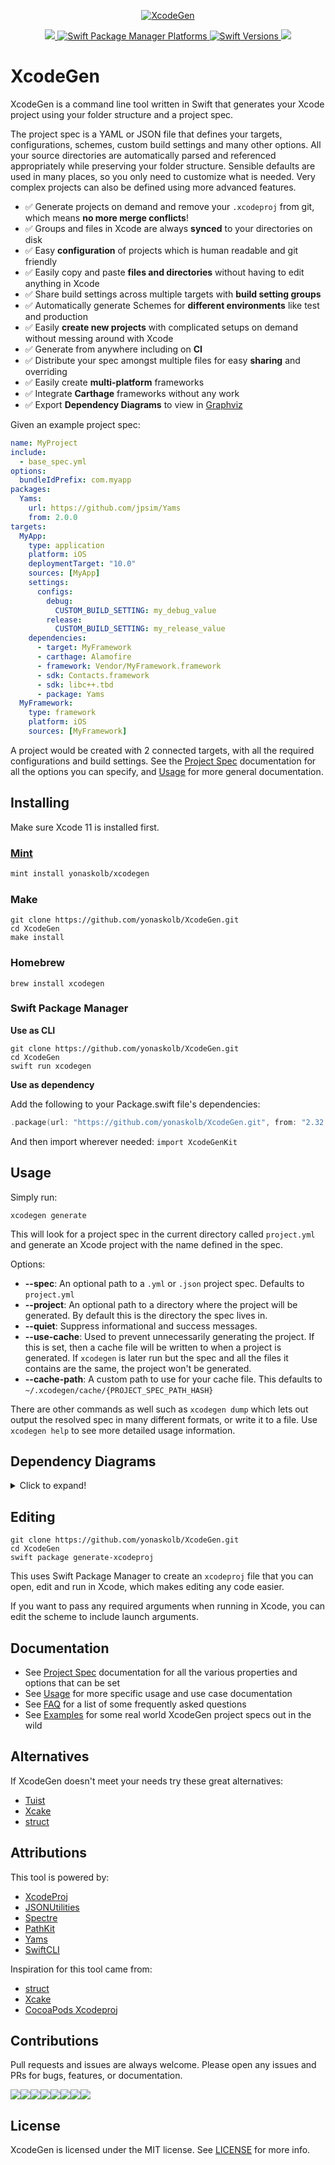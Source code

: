 <p align="center">
<a href="https://github.com/yonaskolb/XcodeGen">
<img src="Assets/Logo_animated.gif" alt="XcodeGen" />
</a>
</p>
<p align="center">
  <a href="https://github.com/yonaskolb/XcodeGen/releases">
    <img src="https://img.shields.io/github/release/yonaskolb/xcodegen.svg"/>
  </a>
  <a href="https://swiftpackageindex.com/yonaskolb/XcodeGen">
    <img src="https://img.shields.io/endpoint?url=https%3A%2F%2Fswiftpackageindex.com%2Fapi%2Fpackages%2Fyonaskolb%2FXcodeGen%2Fbadge%3Ftype%3Dplatforms" alt="Swift Package Manager Platforms" />
  </a>
  <a href="https://swiftpackageindex.com/yonaskolb/XcodeGen">
    <img src="https://img.shields.io/endpoint?url=https%3A%2F%2Fswiftpackageindex.com%2Fapi%2Fpackages%2Fyonaskolb%2FXcodeGen%2Fbadge%3Ftype%3Dswift-versions" alt="Swift Versions" />
  </a>
  <a href="https://github.com/yonaskolb/XcodeGen/blob/master/LICENSE">
    <img src="https://img.shields.io/github/license/yonaskolb/XcodeGen.svg"/>
  </a>
</p>

# XcodeGen

XcodeGen is a command line tool written in Swift that generates your Xcode project using your folder structure and a project spec.

The project spec is a YAML or JSON file that defines your targets, configurations, schemes, custom build settings and many other options. All your source directories are automatically parsed and referenced appropriately while preserving your folder structure. Sensible defaults are used in many places, so you only need to customize what is needed. Very complex projects can also be defined using more advanced features.

- ✅ Generate projects on demand and remove your `.xcodeproj` from git, which means **no more merge conflicts**!
- ✅ Groups and files in Xcode are always **synced** to your directories on disk
- ✅ Easy **configuration** of projects which is human readable and git friendly
- ✅ Easily copy and paste **files and directories** without having to edit anything in Xcode
- ✅ Share build settings across multiple targets with **build setting groups**
- ✅ Automatically generate Schemes for **different environments** like test and production
- ✅ Easily **create new projects** with complicated setups on demand without messing around with Xcode
- ✅ Generate from anywhere including on **CI**
- ✅ Distribute your spec amongst multiple files for easy **sharing** and overriding
- ✅ Easily create **multi-platform** frameworks
- ✅ Integrate **Carthage** frameworks without any work
- ✅ Export **Dependency Diagrams** to view in [Graphviz](https://www.graphviz.org)

Given an example project spec:

```yaml
name: MyProject
include:
  - base_spec.yml
options:
  bundleIdPrefix: com.myapp
packages:
  Yams:
    url: https://github.com/jpsim/Yams
    from: 2.0.0
targets:
  MyApp:
    type: application
    platform: iOS
    deploymentTarget: "10.0"
    sources: [MyApp]
    settings:
      configs:
        debug:
          CUSTOM_BUILD_SETTING: my_debug_value
        release:
          CUSTOM_BUILD_SETTING: my_release_value
    dependencies:
      - target: MyFramework
      - carthage: Alamofire
      - framework: Vendor/MyFramework.framework
      - sdk: Contacts.framework
      - sdk: libc++.tbd
      - package: Yams
  MyFramework:
    type: framework
    platform: iOS
    sources: [MyFramework]
```
A project would be created with 2 connected targets, with all the required configurations and build settings. See the [Project Spec](Docs/ProjectSpec.md) documentation for all the options you can specify, and [Usage](Docs/Usage.md) for more general documentation.

## Installing

Make sure Xcode 11 is installed first.

### [Mint](https://github.com/yonaskolb/mint)
```sh
mint install yonaskolb/xcodegen
```

### Make

```shell
git clone https://github.com/yonaskolb/XcodeGen.git
cd XcodeGen
make install
```

### Homebrew

```shell
brew install xcodegen
```

### Swift Package Manager

**Use as CLI**

```shell
git clone https://github.com/yonaskolb/XcodeGen.git
cd XcodeGen
swift run xcodegen
```

**Use as dependency**

Add the following to your Package.swift file's dependencies:

```swift
.package(url: "https://github.com/yonaskolb/XcodeGen.git", from: "2.32.0"),
```

And then import wherever needed: `import XcodeGenKit`

## Usage

Simply run:

```shell
xcodegen generate
```

This will look for a project spec in the current directory called `project.yml` and generate an Xcode project with the name defined in the spec.

Options:

- **--spec**: An optional path to a `.yml` or `.json` project spec. Defaults to `project.yml`
- **--project**: An optional path to a directory where the project will be generated. By default this is the directory the spec lives in.
- **--quiet**: Suppress informational and success messages.
- **--use-cache**: Used to prevent unnecessarily generating the project. If this is set, then a cache file will be written to when a project is generated. If `xcodegen` is later run but the spec and all the files it contains are the same, the project won't be generated.
- **--cache-path**: A custom path to use for your cache file. This defaults to `~/.xcodegen/cache/{PROJECT_SPEC_PATH_HASH}`

There are other commands as well such as `xcodegen dump` which lets out output the resolved spec in many different formats, or write it to a file. Use `xcodegen help` to see more detailed usage information.

## Dependency Diagrams
<details>
  <summary>Click to expand!</summary>

#### How to export dependency diagrams:

To stdout:

```
xcodegen dump --type graphviz
```

To a file:

```
xcodegen dump --type graphviz --file Graph.viz
```

During implementation, `graphviz` formatting was validated using [GraphvizOnline](https://dreampuf.github.io/GraphvizOnline/), [WebGraphviz](http://www.webgraphviz.com), and [Graphviz on MacOS](https://graphviz.org).
</details>

## Editing
```shell
git clone https://github.com/yonaskolb/XcodeGen.git
cd XcodeGen
swift package generate-xcodeproj
```
This uses Swift Package Manager to create an `xcodeproj` file that you can open, edit and run in Xcode, which makes editing any code easier.

If you want to pass any required arguments when running in Xcode, you can edit the scheme to include launch arguments.

## Documentation
- See [Project Spec](Docs/ProjectSpec.md) documentation for all the various properties and options that can be set
- See [Usage](Docs/Usage.md) for more specific usage and use case documentation
- See [FAQ](Docs/FAQ.md) for a list of some frequently asked questions
- See [Examples](Docs/Examples.md) for some real world XcodeGen project specs out in the wild

## Alternatives
If XcodeGen doesn't meet your needs try these great alternatives:
- [Tuist](https://github.com/tuist/tuist)
- [Xcake](https://github.com/igor-makarov/xcake)
- [struct](https://github.com/workshop/struct)

## Attributions
This tool is powered by:

- [XcodeProj](https://github.com/tuist/XcodeProj)
- [JSONUtilities](https://github.com/yonaskolb/JSONUtilities)
- [Spectre](https://github.com/kylef/Spectre)
- [PathKit](https://github.com/kylef/PathKit)
- [Yams](https://github.com/jpsim/Yams)
- [SwiftCLI](https://github.com/jakeheis/SwiftCLI)

Inspiration for this tool came from:

- [struct](https://github.com/workshop/struct)
- [Xcake](https://github.com/igor-makarov/xcake)
- [CocoaPods Xcodeproj](https://github.com/CocoaPods/Xcodeproj)

## Contributions
Pull requests and issues are always welcome. Please open any issues and PRs for bugs, features, or documentation.

[![](https://sourcerer.io/fame/yonaskolb/yonaskolb/XcodeGen/images/0)](https://sourcerer.io/fame/yonaskolb/yonaskolb/XcodeGen/links/0)[![](https://sourcerer.io/fame/yonaskolb/yonaskolb/XcodeGen/images/1)](https://sourcerer.io/fame/yonaskolb/yonaskolb/XcodeGen/links/1)[![](https://sourcerer.io/fame/yonaskolb/yonaskolb/XcodeGen/images/2)](https://sourcerer.io/fame/yonaskolb/yonaskolb/XcodeGen/links/2)[![](https://sourcerer.io/fame/yonaskolb/yonaskolb/XcodeGen/images/3)](https://sourcerer.io/fame/yonaskolb/yonaskolb/XcodeGen/links/3)[![](https://sourcerer.io/fame/yonaskolb/yonaskolb/XcodeGen/images/4)](https://sourcerer.io/fame/yonaskolb/yonaskolb/XcodeGen/links/4)[![](https://sourcerer.io/fame/yonaskolb/yonaskolb/XcodeGen/images/5)](https://sourcerer.io/fame/yonaskolb/yonaskolb/XcodeGen/links/5)[![](https://sourcerer.io/fame/yonaskolb/yonaskolb/XcodeGen/images/6)](https://sourcerer.io/fame/yonaskolb/yonaskolb/XcodeGen/links/6)[![](https://sourcerer.io/fame/yonaskolb/yonaskolb/XcodeGen/images/7)](https://sourcerer.io/fame/yonaskolb/yonaskolb/XcodeGen/links/7)

## License

XcodeGen is licensed under the MIT license. See [LICENSE](LICENSE) for more info.
